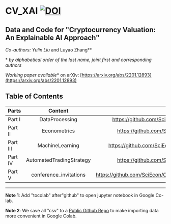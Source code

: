 # CV_XAI   [![DOI](https://zenodo.org/badge/457905381.svg)](https://zenodo.org/badge/latestdoi/457905381)
## Data and Code for "Cryptocurrency Valuation: An Explainable AI Approach"

*Co-authors: Yulin Liu* and Luyao Zhang**

\* *by alphabetical order of the last name, joint first and corresponding authors*

*Working paper available** on arXiv: [https://arxiv.org/abs/2201.12893](https://arxiv.org/abs/2201.12893)

## Table of Contents


| Parts  | Content | URL|
| :------------ |:---------------:| -----:|
| Part I  | DataProcessing | https://github.com/SciEcon/CV_XAI/tree/master/DataProcessing|
| Part II | Econometrics  |  https://github.com/SciEcon/CV_XAI/tree/master/Econometrics|
| Part III | MachineLearning | https://github.com/SciEcon/CV_XAI/tree/master/MachineLearning|
| Part IV |AutomatedTradingStrategy  | https://github.com/SciEcon/CV_XAI/tree/master/Econometrics |
| Part V | conference_invitations  | https://github.com/SciEcon/CV_XAI/tree/master/conference_invitations|




---

**Note 1**: Add "tocolab" after"github" to open jupyter notebook in Google Co-lab.

**Note 2**: We save all "csv" to a [Public Github Repo](https://github.com/sunshineluyao/Fintech_AI) to make importing data more convenient in Google Colab.
